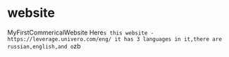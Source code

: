 # website
MyFirstCommericalWebsite
Here`s this website -https://leverage.univero.com/eng/
it has 3 languages in it,there are russian,english,and o`zb
